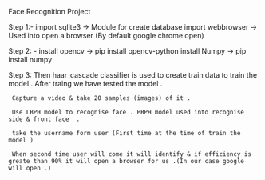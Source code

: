 Face Recognition Project

Step 1:- 
    import sqlite3  -> Module for create database
    import webbrowser -> Used into open a browser (By default google chrome open)

Step 2: - 
    install opencv -> pip install opencv-python
    install Numpy -> pip install numpy
    
Step 3: 
     Then haar_cascade classifier is used to create train data to train the model . After traing we have tested the model .
     
     Capture a video & take 20 samples (images) of it .
     
     Use LBPH model to recognise face . PBPH model used into recognise side & front face  .
     
     take the username form user (First time at the time of train the model )
     
     When second time user will come it will identify & if efficiency is greate than 90% it will open a browser for us .(In our case google will open .)
    
